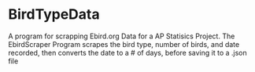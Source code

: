 # BirdTypeData
A program for scrapping Ebird.org Data for a AP Statisics Project.
The EbirdScraper Program scrapes the bird type, number of birds, and date recorded, then converts the date to a # of days, before saving it to a .json file
